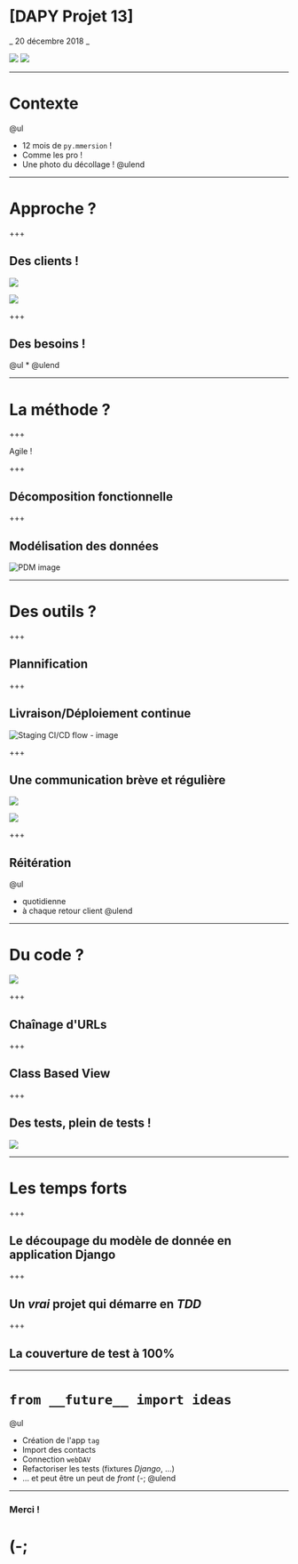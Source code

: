 # [DAPY Projet 13]

_ 20 décembre 2018 _

![](/doc/img/django.png)
![](/doc/img/py.png)


---

#  Contexte

@ul
* 12 mois de `py.mmersion` !
* Comme les pro !
* Une photo du décollage !
@ulend

---

# Approche ?

+++

## Des clients !

![](/doc/img/lacordee.png)

![](/doc/img/client.png)

+++

## Des besoins !

@ul
*
@ulend

---

# La méthode ?

+++

Agile !

+++

## Décomposition fonctionnelle

+++

## Modélisation des données

![PDM image](/doc/data_model/physical_data_model.png)

---

# Des outils ?

+++

## Plannification

+++

## Livraison/Déploiement continue

![Staging CI/CD flow - image](/doc/img/travis.png)

+++

## Une communication brève et régulière

![](/doc/img/mail-list.png)

![](/doc/img/mail-details.png)

+++

## Réitération

@ul
- quotidienne
- à chaque retour client
@ulend

---

# Du code ?

![](/doc/img/git.png)


+++

## Chaînage d'URLs

+++


## Class Based View

+++

## Des tests, plein de tests !

![](/doc/img/coveralls.png)

---

# Les temps forts

+++

## Le découpage du modèle de donnée en application Django

+++

## Un _vrai_ projet qui démarre en _TDD_

+++

## La couverture de test à 100%

---

# `from __future__ import ideas`

@ul
* Création de l'app `tag`
* Import des contacts
* Connection `webDAV`
* Refactoriser les tests (fixtures _Django_, …)
* … et peut être un peut de _front_ (-;
@ulend


---

### Merci !

# (-;
